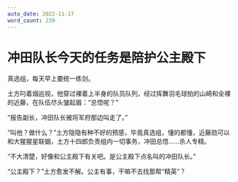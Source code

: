 ```yaml
---
auto_date: 2022-11-17
word_count: 239
---
```


# 冲田队长今天的任务是陪护公主殿下

真选组，每天早上要统一练剑。

土方叼着烟巡视，他穿过裸着上半身的队员队列，经过挥舞羽毛球拍的山崎和全裸的近藤，在队伍尽头皱起眉：“总悟呢？”

“报告副长，冲田队长被将军府那边叫走了。”

“叫他？做什么？”土方隐隐有种不好的预感，毕竟真选组，懂的都懂，近藤勋可以和大猩猩星联姻，土方十四郎负责组内一切事务，冲田总悟……杀人专精。

“不大清楚，好像和公主殿下有关吧。是公主殿下点名叫的冲田队长。”

“公主殿下？”土方愈发不解。公主有事，干嘛不去找那帮“精英”？

<br>

<br>

